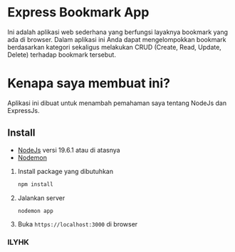 # Express Bookmark App

Ini adalah aplikasi web sederhana yang berfungsi layaknya bookmark yang ada di browser.
Dalam aplikasi ini Anda dapat mengelompokkan bookmark berdasarkan kategori sekaligus melakukan CRUD (Create, Read, Update, Delete) terhadap bookmark tersebut.

# Kenapa saya membuat ini?

Aplikasi ini dibuat untuk menambah pemahaman saya tentang NodeJs dan ExpressJs.

## Install

* [NodeJs](https://nodejs.org/en) versi 19.6.1 atau di atasnya
* [Nodemon](https://nodemon.io/)

1. Install package yang dibutuhkan
    ```zsh
    npm install
    ```
2. Jalankan server
    ```
    nodemon app
    ```
3. Buka `https://localhost:3000` di browser

### ILYHK
